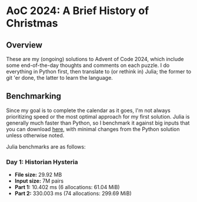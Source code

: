 # AoC 2024: A Brief History of Christmas

## Overview

These are my (ongoing) solutions to Advent of Code 2024, which include some end-of-the-day thoughts and comments on each puzzle.
I do everything in Python first, then translate to (or rethink in) Julia; the former to git 'er done, the latter to learn the language.

## Benchmarking

Since my goal is to complete the calendar as it goes, I'm not always prioritizing speed or the most optimal approach for my first solution.
Julia is generally much faster than Python, so I benchmark it against big inputs that you can download [here](https://bigboy.wiki/), with minimal changes from the Python solution unless otherwise noted.

Julia benchmarks are as follows:

### Day 1: Historian Hysteria

* **File size:** 29.92 MB
* **Input size:** 7M pairs
* **Part 1:** 10.402 ms (6 allocations: 61.04 MiB)
* **Part 2:** 330.003 ms (74 allocations: 299.69 MiB)
